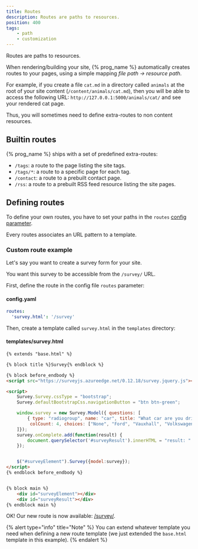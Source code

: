 ```yaml
---
title: Routes
description: Routes are paths to resources.
position: 400
tags:
    - path
    - customization
---
```


Routes are paths to resources.

When rendering/building your site, {% prog_name %} automatically creates routes to your pages, using a simple mapping _file path &rarr; resource path_.

For example, if you create a file `cat.md` in a directory called `animals` at the root of your site content (`/content/animals/cat.md`), then you will be able to access the following URL: `http://127.0.0.1:5000/animals/cat/` and see your rendered cat page.

Thus, you will sometimes need to define extra-routes to non content resources.

## Builtin routes

{% prog_name %} ships with a set of predefined extra-routes:

- `/tags`: a route to the page listing the site tags.
- `/tags/*`: a route to a specific page for each tag.
- `/contact`: a route to a prebuilt contact page.
- `/rss`: a route to a prebuilt RSS feed resource listing the site pages.

## Defining routes

To define your own routes, you have to set your paths in the `routes` [config parameter](/getting-started/configuration/).

Every routes associates an URL pattern to a template.

### Custom route example

Let's say you want to create a survey form for your site.

You want this survey to be accessible from the `/survey/` URL.


First, define the route in the config file `routes` parameter:

#### config.yaml

```yaml
routes:
  'survey.html': '/survey'
```

Then, create a template called `survey.html` in the `templates` directory:

#### templates/survey.html

```html
{% extends "base.html" %}

{% block title %}Survey{% endblock %}

{% block before_endbody %}
<script src="https://surveyjs.azureedge.net/0.12.18/survey.jquery.js"></script>

<script>
    Survey.Survey.cssType = "bootstrap";
    Survey.defaultBootstrapCss.navigationButton = "btn btn-green";

    window.survey = new Survey.Model({ questions: [
        { type: "radiogroup", name: "car", title: "What car are you driving?", isRequired: true,
         colCount: 4, choices: ["None", "Ford", "Vauxhall", "Volkswagen", "Nissan", "Audi", "Mercedes-Benz", "BMW", "Peugeot", "Toyota", "Citroen"] }
    ]});
    survey.onComplete.add(function(result) {
        document.querySelector('#surveyResult').innerHTML = "result: " + JSON.stringify(result.data);
    });


    $("#surveyElement").Survey({model:survey});
</script>
{% endblock before_endbody %}


{% block main %}
    <div id="surveyElement"></div>
    <div id="surveyResult"></div>
{% endblock main %}
```

OK! Our new route is now available: [/survey/](/survey/).

{% alert type="info" title="Note" %}
You can extend whatever template you need when defining a new route template (we just extended the `base.html` template in this example).
{% endalert %}